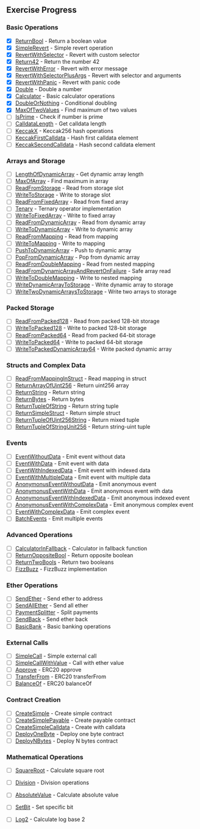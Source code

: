 
## Exercise Progress

### Basic Operations
- [x] [ReturnBool](./src/ReturnBool.sol) - Return a boolean value
- [x] [SimpleRevert](./src/SimpleRevert.sol) - Simple revert operation
- [x] [RevertWithSelector](./src/RevertWithSelector.sol) - Revert with custom selector
- [x] [Return42](./src/Return42.sol) - Return the number 42
- [x] [RevertWithError](./src/RevertWithError.sol) - Revert with error message
- [x] [RevertWithSelectorPlusArgs](./src/RevertWithSelectorPlusArgs.sol) - Revert with selector and arguments
- [x] [RevertWithPanic](./src/RevertWithPanic.sol) - Revert with panic code
- [x] [Double](./src/Double.sol) - Double a number
- [x] [Calculator](./src/Calculator.sol) - Basic calculator operations
- [x] [DoubleOrNothing](./src/DoubleOrNothing.sol) - Conditional doubling
- [x] [MaxOfTwoValues](./src/MaxOfTwoValues.sol) - Find maximum of two values
- [ ] [IsPrime](./src/IsPrime.sol) - Check if number is prime
- [ ] [CalldataLength](./src/CalldataLength.sol) - Get calldata length
- [ ] [KeccakX](./src/KeccakX.sol) - Keccak256 hash operations
- [ ] [KeccakFirstCalldata](./src/KeccakFirstCalldata.sol) - Hash first calldata element
- [ ] [KeccakSecondCalldata](./src/KeccakSecondCalldata.sol) - Hash second calldata element

### Arrays and Storage
- [ ] [LengthOfDynamicArray](./src/LengthOfDynamicArray.sol) - Get dynamic array length
- [ ] [MaxOfArray](./src/MaxOfArray.sol) - Find maximum in array
- [ ] [ReadFromStorage](./src/ReadFromStorage.sol) - Read from storage slot
- [ ] [WriteToStorage](./src/WriteToStorage.sol) - Write to storage slot
- [ ] [ReadFromFixedArray](./src/ReadFromFixedArray.sol) - Read from fixed array
- [ ] [Tenary](./src/Tenary.sol) - Ternary operator implementation
- [ ] [WriteToFixedArray](./src/WriteToFixedArray.sol) - Write to fixed array
- [ ] [ReadFromDynamicArray](./src/ReadFromDynamicArray.sol) - Read from dynamic array
- [ ] [WriteToDynamicArray](./src/WriteToDynamicArray.sol) - Write to dynamic array
- [ ] [ReadFromMapping](./src/ReadFromMapping.sol) - Read from mapping
- [ ] [WriteToMapping](./src/WriteToMapping.sol) - Write to mapping
- [ ] [PushToDynamicArray](./src/PushToDynamicArray.sol) - Push to dynamic array
- [ ] [PopFromDynamicArray](./src/PopFromDynamicArray.sol) - Pop from dynamic array
- [ ] [ReadFromDoubleMapping](./src/ReadFromDoubleMapping.sol) - Read from nested mapping
- [ ] [ReadFromDynamicArrayAndRevertOnFailure](./src/ReadFromDynamicArrayAndRevertOnFailure.sol) - Safe array read
- [ ] [WriteToDoubleMapping](./src/WriteToDoubleMapping.sol) - Write to nested mapping
- [ ] [WriteDynamicArrayToStorage](./src/WriteDynamicArrayToStorage.sol) - Write dynamic array to storage
- [ ] [WriteTwoDynamicArraysToStorage](./src/WriteTwoDynamicArraysToStorage.sol) - Write two arrays to storage

### Packed Storage
- [ ] [ReadFromPacked128](./src/ReadFromPacked128.sol) - Read from packed 128-bit storage
- [ ] [WriteToPacked128](./src/WriteToPacked128.sol) - Write to packed 128-bit storage
- [ ] [ReadFromPacked64](./src/ReadFromPacked64.sol) - Read from packed 64-bit storage
- [ ] [WriteToPacked64](./src/WriteToPacked64.sol) - Write to packed 64-bit storage
- [ ] [WriteToPackedDynamicArray64](./src/WriteToPackedDynamicArray64.sol) - Write packed dynamic array

### Structs and Complex Data
- [ ] [ReadFromMappingInStruct](./src/ReadFromMappingInStruct.sol) - Read mapping in struct
- [ ] [ReturnArrayOfUint256](./src/ReturnArrayOfUint256.sol) - Return uint256 array
- [ ] [ReturnString](./src/ReturnString.sol) - Return string
- [ ] [ReturnBytes](./src/ReturnBytes.sol) - Return bytes
- [ ] [ReturnTupleOfString](./src/ReturnTupleOfString.sol) - Return string tuple
- [ ] [ReturnSimpleStruct](./src/ReturnSimpleStruct.sol) - Return simple struct
- [ ] [ReturnTupleOfUint256String](./src/ReturnTupleOfUint256String.sol) - Return mixed tuple
- [ ] [ReturnTupleOfStringUnit256](./src/ReturnTupleOfStringUnit256.sol) - Return string-uint tuple

### Events
- [ ] [EventWithoutData](./src/EventWithoutData.sol) - Emit event without data
- [ ] [EventWithData](./src/EventWithData.sol) - Emit event with data
- [ ] [EventWithIndexedData](./src/EventWithIndexedData.sol) - Emit event with indexed data
- [ ] [EventWithMultipleData](./src/EventWithMultipleData.sol) - Emit event with multiple data
- [ ] [AnonymonusEventWithoutData](./src/AnonymonusEventWithoutData.sol) - Emit anonymous event
- [ ] [AnonymonusEventWithData](./src/AnonymonusEventWithData.sol) - Emit anonymous event with data
- [ ] [AnonymonusEventWithIndexedData](./src/AnonymonusEventWithIndexedData.sol) - Emit anonymous indexed event
- [ ] [AnonymonusEventWithComplexData](./src/AnonymonusEventWithComplexData.sol) - Emit anonymous complex event
- [ ] [EventWithComplexData](./src/EventWithComplexData.sol) - Emit complex event
- [ ] [BatchEvents](./src/BatchEvents.sol) - Emit multiple events

### Advanced Operations
- [ ] [CalculatorInFallback](./src/CalculatorInFallback.sol) - Calculator in fallback function
- [ ] [ReturnOppositeBool](./src/ReturnOppositeBool.sol) - Return opposite boolean
- [ ] [ReturnTwoBools](./src/ReturnTwoBools.sol) - Return two booleans
- [ ] [FizzBuzz](./src/FizzBuzz.sol) - FizzBuzz implementation

### Ether Operations
- [ ] [SendEther](./src/SendEther.sol) - Send ether to address
- [ ] [SendAllEther](./src/SendAllEther.sol) - Send all ether
- [ ] [PaymentSplitter](./src/PaymentSplitter.sol) - Split payments
- [ ] [SendBack](./src/SendBack.sol) - Send ether back
- [ ] [BasicBank](./src/BasicBank.sol) - Basic banking operations

### External Calls
- [ ] [SimpleCall](./src/SimpleCall.sol) - Simple external call
- [ ] [SimpleCallWithValue](./src/SimpleCallWithValue.sol) - Call with ether value
- [ ] [Approve](./src/Approve.sol) - ERC20 approve
- [ ] [TransferFrom](./src/TransferFrom.sol) - ERC20 transferFrom
- [ ] [BalanceOf](./src/BalanceOf.sol) - ERC20 balanceOf

### Contract Creation
- [ ] [CreateSimple](./src/CreateSimple.sol) - Create simple contract
- [ ] [CreateSimplePayable](./src/CreateSimplePayable.sol) - Create payable contract
- [ ] [CreateSimpleCalldata](./src/CreateSimpleCalldata.sol) - Create with calldata
- [ ] [DeployOneByte](./src/DeployOneByte.sol) - Deploy one byte contract
- [ ] [DeployNBytes](./src/DeployNBytes.sol) - Deploy N bytes contract

### Mathematical Operations
- [ ] [SquareRoot](./src/SquareRoot.sol) - Calculate square root
- [ ] [Division](./src/Division.sol) - Division operations
- [ ] [AbsoluteValue](./src/AbsoluteValue.sol) - Calculate absolute value
- [ ] [SetBit](./src/SetBit.sol) - Set specific bit
- [ ] [Log2](./src/Log2.sol) - Calculate log base 2

